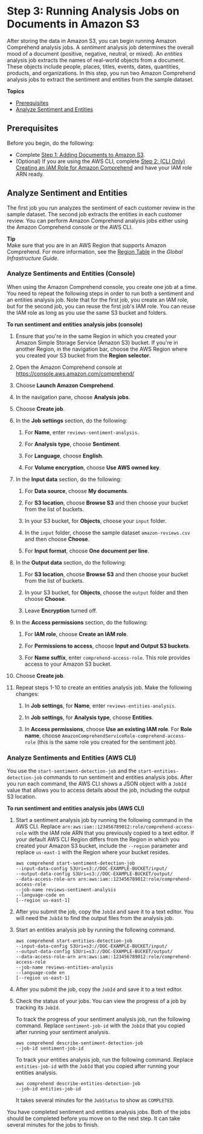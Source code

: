 # Step 3: Running Analysis Jobs on Documents in Amazon S3<a name="tutorial-reviews-analysis"></a>

After storing the data in Amazon S3, you can begin running Amazon Comprehend analysis jobs\. A *sentiment* analysis job determines the overall mood of a document \(positive, negative, neutral, or mixed\)\. An *entities* analysis job extracts the names of real\-world objects from a document\. These objects include people, places, titles, events, dates, quantities, products, and organizations\. In this step, you run two Amazon Comprehend analysis jobs to extract the sentiment and entities from the sample dataset\.

**Topics**
+ [Prerequisites](#tutorial-reviews-analysis-prereqs)
+ [Analyze Sentiment and Entities](#tutorial-reviews-analysis-jobs)

## Prerequisites<a name="tutorial-reviews-analysis-prereqs"></a>

Before you begin, do the following:
+ Complete [Step 1: Adding Documents to Amazon S3](tutorial-reviews-add-docs.md)\.
+ \(Optional\) If you are using the AWS CLI, complete [Step 2: \(CLI Only\) Creating an IAM Role for Amazon Comprehend](tutorial-reviews-create-role.md) and have your IAM role ARN ready\.

## Analyze Sentiment and Entities<a name="tutorial-reviews-analysis-jobs"></a>

The first job you run analyzes the sentiment of each customer review in the sample dataset\. The second job extracts the entities in each customer review\. You can perform Amazon Comprehend analysis jobs either using the Amazon Comprehend console or the AWS CLI\. 

**Tip**  
Make sure that you are in an AWS Region that supports Amazon Comprehend\. For more information, see the [Region Table](http://aws.amazon.com/about-aws/global-infrastructure/regional-product-services/) in the *Global Infrastructure Guide*\.

### Analyze Sentiments and Entities \(Console\)<a name="tutorial-reviews-analysis-jobs-console"></a>

When using the Amazon Comprehend console, you create one job at a time\. You need to repeat the following steps in order to run both a sentiment and an entities analysis job\. Note that for the first job, you create an IAM role, but for the second job, you can reuse the first job's IAM role\. You can reuse the IAM role as long as you use the same S3 bucket and folders\.

**To run sentiment and entities analysis jobs \(console\)**

1. Ensure that you're in the same Region in which you created your Amazon Simple Storage Service \(Amazon S3\) bucket\. If you're in another Region, in the navigation bar, choose the AWS Region where you created your S3 bucket from the **Region selector**\.

1. Open the Amazon Comprehend console at [https://console\.aws\.amazon\.com/comprehend/](https://console.aws.amazon.com/comprehend/)

1. Choose **Launch Amazon Comprehend**\.

1. In the navigation pane, choose **Analysis jobs**\.

1. Choose **Create job**\.

1. In the **Job settings** section, do the following:

   1. For **Name**, enter `reviews-sentiment-analysis`\.

   1. For **Analysis type**, choose **Sentiment**\.

   1. For **Language**, choose **English**\.

   1. For **Volume encryption**, choose **Use AWS owned key**\.

1. In the **Input data** section, do the following:

   1. For **Data source**, choose **My documents**\.

   1. For **S3 location**, choose **Browse S3** and then choose your bucket from the list of buckets\.

   1. In your S3 bucket, for **Objects**, choose your `input` folder\.

   1. In the `input` folder, choose the sample dataset `amazon-reviews.csv` and then choose **Choose**\.

   1. For **Input format**, choose **One document per line**\.

1. In the **Output data** section, do the following:

   1. For **S3 location**, choose **Browse S3** and then choose your bucket from the list of buckets\.

   1. In your S3 bucket, for **Objects**, choose the `output` folder and then choose **Choose**\.

   1. Leave **Encryption** turned off\.

1. In the **Access permissions** section, do the following:

   1. For **IAM role**, choose **Create an IAM role**\.

   1. For **Permissions to access**, choose **Input and Output S3 buckets**\.

   1. For **Name suffix**, enter `comprehend-access-role`\. This role provides access to your Amazon S3 bucket\.

1. Choose **Create job**\.

1. Repeat steps 1\-10 to create an entities analysis job\. Make the following changes:

   1. In **Job settings**, for **Name**, enter `reviews-entities-analysis`\.

   1. In **Job settings**, for **Analysis type**, choose **Entities**\.

   1. In **Access permissions**, choose **Use an existing IAM role**\. For **Role name**, choose `AmazonComprehendServiceRole-comprehend-access-role` \(this is the same role you created for the sentiment job\)\.

### Analyze Sentiments and Entities \(AWS CLI\)<a name="tutorial-reviews-analysis-jobs-cli"></a>

You use the `start-sentiment-detection-job` and the `start-entities-detection-job` commands to run sentiment and entities analysis jobs\. After you run each command, the AWS CLI shows a JSON object with a `JobId` value that allows you to access details about the job, including the output S3 location\.

**To run sentiment and entities analysis jobs \(AWS CLI\)**

1. Start a sentiment analysis job by running the following command in the AWS CLI\. Replace `arn:aws:iam::123456789012:role/comprehend-access-role` with the IAM role ARN that you previously copied to a text editor\. If your default AWS CLI Region differs from the Region in which you created your Amazon S3 bucket, include the `--region` parameter and replace `us-east-1` with the Region where your bucket resides\.

   ```
   aws comprehend start-sentiment-detection-job 
   --input-data-config S3Uri=s3://DOC-EXAMPLE-BUCKET/input/
   --output-data-config S3Uri=s3://DOC-EXAMPLE-BUCKET/output/ 
   --data-access-role-arn arn:aws:iam::123456789012:role/comprehend-access-role
   --job-name reviews-sentiment-analysis
   --language-code en
   [--region us-east-1]
   ```

1. After you submit the job, copy the `JobId` and save it to a text editor\. You will need the `JobId` to find the output files from the analysis job\.

1. Start an entities analysis job by running the following command\.

   ```
   aws comprehend start-entities-detection-job 
   --input-data-config S3Uri=s3://DOC-EXAMPLE-BUCKET/input/
   --output-data-config S3Uri=s3://DOC-EXAMPLE-BUCKET/output/ 
   --data-access-role-arn arn:aws:iam::123456789012:role/comprehend-access-role
   --job-name reviews-entities-analysis
   --language-code en
   [--region us-east-1]
   ```

1. After you submit the job, copy the `JobId` and save it to a text editor\.

1. Check the status of your jobs\. You can view the progress of a job by tracking its `JobId`\.

   To track the progress of your sentiment analysis job, run the following command\. Replace `sentiment-job-id` with the `JobId` that you copied after running your sentiment analysis\.

   ```
   aws comprehend describe-sentiment-detection-job
   --job-id sentiment-job-id
   ```

   To track your entities analysis job, run the following command\. Replace `entities-job-id` with the `JobId` that you copied after running your entities analysis\.

   ```
   aws comprehend describe-entities-detection-job
   --job-id entities-job-id
   ```

   It takes several minutes for the `JobStatus` to show as `COMPLETED`\.

You have completed sentiment and entities analysis jobs\. Both of the jobs should be completed before you move on to the next step\. It can take several minutes for the jobs to finish\.